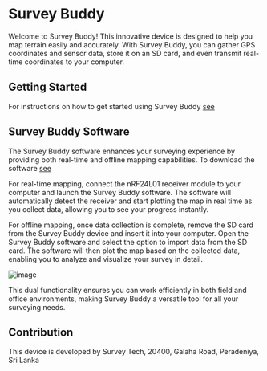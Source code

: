 # Survey Buddy
Welcome to Survey Buddy! This innovative device is designed to help you map terrain easily and accurately. With Survey Buddy, you can gather GPS coordinates and sensor data, store it on an SD card, and even transmit real-time coordinates to your computer.

## Getting Started
For instructions on how to get started using Survey Buddy [see](https://drive.google.com/file/d/1UoMQ93vor8IvIGIc4BeSwP2s_RM7NNZo/view?usp=drive_link)

## Survey Buddy Software
The Survey Buddy software enhances your surveying experience by providing both real-time and offline mapping capabilities. To download the software [see](https://drive.google.com/file/d/1OxlZXluBxiknJAYBtwOXAqSvGtbndzlS/view?usp=drive_link)

For real-time mapping, connect the nRF24L01 receiver module to your computer and launch the Survey Buddy software. The software will automatically detect the receiver and start plotting the map in real time as you collect data, allowing you to see your progress instantly.

For offline mapping, once data collection is complete, remove the SD card from the Survey Buddy device and insert it into your computer. Open the Survey Buddy software and select the option to import data from the SD card. The software will then plot the map based on the collected data, enabling you to analyze and visualize your survey in detail.

![image](https://github.com/sandunikalakmali/SurveyBuddy/assets/99821945/f25f037c-83b1-4443-b606-98949a56971a)

This dual functionality ensures you can work efficiently in both field and office environments, making Survey Buddy a versatile tool for all your surveying needs.

## Contribution
This device is developed by Survey Tech, 20400, Galaha Road, Peradeniya, Sri Lanka

